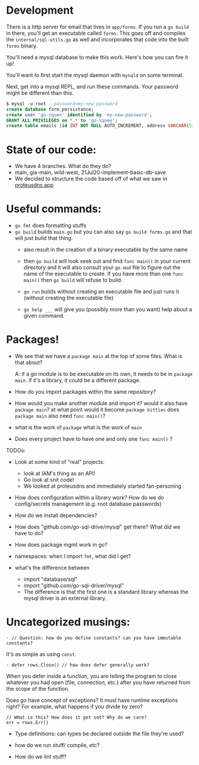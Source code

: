 # Development

There is a http server for email that lives in `app/forms`. If you run a `go
build` in there, you'll get an executable called `forms`. This goes off and
compiles the `internal/sql-utils.go` as well and incorporates that code into the
built `forms` binary.

You'll need a mysql database to make this work. Here's how you can fire it up!

You'll want to first start the mysql daemon with `mysqld` on some terminal.

Next, get into a mysql REPL, and run these commands. Your password might be different than this.

```sql
$ mysql -u root --password=my-new-password
create database form_persistance;
create user 'go-squee' identified by 'my-new-password';
GRANT ALL PRIVILEGES on *.* to 'go-squee';
create table emails (id INT NOT NULL AUTO_INCREMENT, address VARCHAR(512), subject VARCHAR(1024), message TEXT, PRIMARY KEY ( id ));
```


# State of our code:

- We have 4 branches. What do they do?
- main, gia-main, wild-west, 21Jul20-implement-basic-db-save
- We decided to structure the code based off of what we saw in [proteusdns app](https://github.com/fastly/proteusdns)


# Useful commands:

- `go fmt` does formatting stuffs
- `go build` builds `main.go` but you can also say `go build forms.go` and that will just build that thing.
  - also result in the creation of a binary executable by the same name

  - then `go build` will look seek out and find `func main()` in your current
  directory and it will also consult your `go.mod` file to figure out the name
  of the executable to create. If you have more than one `func main()` then `go
  build` will refuse to build.
  
  - `go run` builds without creating an executable file and just runs it (without creating the executable file)
  - `go help ___` will give you (possibly more than you want) help about a given command.


# Packages!

- We see that we have a `package main` at the top of some files. What is that about?

  A: if a go module is to be executable on its own, it needs to be in `package main`. if it's a library, it could be a different package.

- How do you import packages within the same repository?

- How would you make another module and import it? would it also have `package main`? at what point would it become `package kitties` does `package main` also need `func main()`?

- what is the work of `package` what is the work of `main`

- Does every project have to have one and only one `func main()` ?


TODOs: 
- Look at some kind of "real" projects:
  - look at IAM's thing as an API!
  - Go look at snit code!
  - We looked at proteusdns and immediately started fan-personing
- How does configuration within a library work? How do we do config/secrets management (e.g. root database passwords)

- How do we install dependencies?
- How does "github.com/go-sql-drive/mysql" get there? What did we have to do?
- How does package mgmt work in go?
- namespaces: when I import `fmt`, what did I get?
- what's the difference between
  - import "database/sql"
  - import "github.com/go-sql-driver/mysql"
  - The difference is that the first one is a standard library whereas the mysql driver is an external library.

# Uncategorized musings:

	- // Question: how do you define constants? can you have immutable constants?

  It's as simple as using `const`.

	- defer rows.Close() // how does defer generally work?

  When you defer inside a function, you are telling the program to close whatever you had open (file, connection, etc.) after you have returned from the scope of the function.

  Does go have concept of exceptions? It must have runtime exceptions right? For example, what happens if you divide by zero?

	// WHat is this? How does it get set? Why do we care?
	err = rows.Err()

  - Type definitions: can types be declared outside the file they're used?

- how do we run stuff/ compile, etc?

- How do we lint stuff?